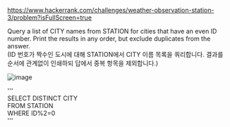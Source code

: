 https://www.hackerrank.com/challenges/weather-observation-station-3/problem?isFullScreen=true  

Query a list of CITY names from STATION for cities that have an even ID number. Print the results in any order, but exclude duplicates from the answer.  
(ID 번호가 짝수인 도시에 대해 STATION에서 CITY 이름 목록을 쿼리합니다. 결과를 순서에 관계없이 인쇄하되 답에서 중복 항목을 제외합니다.)  

![image](https://github.com/Jihoon0309/SQL/assets/130656475/6f81b1a1-9925-4979-b46f-14cdc7719a32)  

'''  
SELECT DISTINCT CITY  
FROM STATION  
WHERE ID%2=0  
'''
